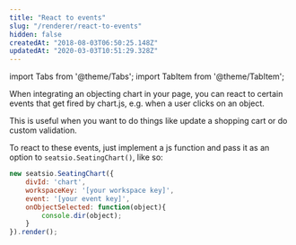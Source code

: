 ```yaml
---
title: "React to events"
slug: "/renderer/react-to-events"
hidden: false
createdAt: "2018-08-03T06:50:25.148Z"
updatedAt: "2020-03-03T10:51:29.328Z"
---
```


import Tabs from '@theme/Tabs';
import TabItem from '@theme/TabItem';

When integrating an objecting chart in your page, you can react to certain events that get fired by chart.js, e.g. when a user clicks on an object. 

This is useful when you want to do things like update a shopping cart or do custom validation.

To react to these events, just implement a js function and pass it as an option to `seatsio.SeatingChart()`, like so: 

```javascript
new seatsio.SeatingChart({
    divId: 'chart',
    workspaceKey: '[your workspace key]',
    event: '[your event key]',
    onObjectSelected: function(object){
        console.dir(object);
    }
}).render();
```
